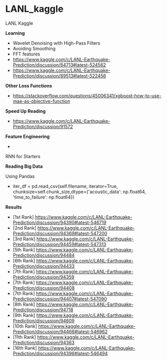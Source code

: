 # LANL_kaggle
LANL Kaggle

**Learning**

-  Wavelet Denoising with High-Pass Filters
-  Avoiding Smoothing
-  FFT features
-  https://www.kaggle.com/c/LANL-Earthquake-Prediction/discussion/84713#latest-524562
-  https://www.kaggle.com/c/LANL-Earthquake-Prediction/discussion/89513#latest-522456


**Other Loss Functions**

- https://stackoverflow.com/questions/45006341/xgboost-how-to-use-mae-as-objective-function

**Speed Up Reading**

- https://www.kaggle.com/c/LANL-Earthquake-Prediction/discussion/91572

**Feature Engineering**

- 

RNN for Starters



**Reading Big Data**

Using Pandas
- iter_df = pd.read_csv(self.filename, iterator=True, chunksize=self.chunk_size,dtype={'acoustic_data': np.float64,   'time_to_failure': np.float64})

**Results**


- [1st Rank] https://www.kaggle.com/c/LANL-Earthquake-Prediction/discussion/94390#latest-546719
- [2nd Rank] https://www.kaggle.com/c/LANL-Earthquake-Prediction/discussion/94369#latest-547200
- [3rd Rank] https://www.kaggle.com/c/LANL-Earthquake-Prediction/discussion/94459#latest-547313
- [5th Rank] https://www.kaggle.com/c/LANL-Earthquake-Prediction/discussion/94484
- [6th Rank] https://www.kaggle.com/c/LANL-Earthquake-Prediction/discussion/94433
- [7th Rank] https://www.kaggle.com/c/LANL-Earthquake-Prediction/discussion/94359
- [7th Rank] https://www.kaggle.com/c/LANL-Earthquake-Prediction/discussion/94408
- [7th Rank] https://www.kaggle.com/c/LANL-Earthquake-Prediction/discussion/94407#latest-547090
- [8th Rank] https://www.kaggle.com/c/LANL-Earthquake-Prediction/discussion/94718
- [9th Rank] https://www.kaggle.com/c/LANL-Earthquake-Prediction/discussion/94609
- [10th Rank] https://www.kaggle.com/c/LANL-Earthquake-Prediction/discussion/94466#latest-546962
- [11th Rank] https://www.kaggle.com/c/LANL-Earthquake-Prediction/discussion/94363
- [16th Rank] https://www.kaggle.com/c/LANL-Earthquake-Prediction/discussion/94396#latest-546494


